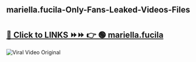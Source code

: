 
 ## mariella.fucila-Only-Fans-Leaked-Videos-Files

# <h2><a href="https://mediaupload.pro?mariella.fucila">🔗 Click to LINKS ⏩⏩ 👉 🟢 mariella.fucila </a></h2>

<a href="https://mediaupload.pro?mariella.fucila" rel="nofollow" data-target="animated-image.originalLink"><img src="https://i.ibb.co.com/xMMVF88/686577567.gif" alt="Viral Video Original" style="max-width: 100%; display: inline-block;" data-target="animated-image.originalImage"></a>